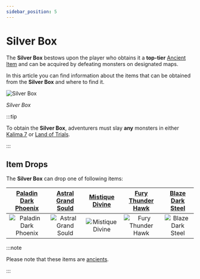 ```yaml
---
sidebar_position: 5
---
```


# Silver Box

The **Silver Box** bestows upon the player who obtains it a **top-tier** [Ancient Item](/items/ancient-items) and can be acquired by defeating monsters on designated maps.

In this article you can find information about the items that can be obtained from the **Silver Box** and where to find it.

![Silver Box](/img/items/item-bags/silver-box.png)

_Silver Box_

:::tip

To obtain the **Silver Box**, adventurers must slay **any** monsters in either [Kalima 7](/maps/kalima) or [Land of Trials](/maps/land-of-trials).

:::

## Item Drops

The **Silver Box** can drop one of following items:

|   [Paladin Dark Phoenix](/items/ancient-items/#ancient-sets)   |  [Astral Grand Sould](/items/ancient-items/#ancient-sets)  | [Mistique Divine](/items/ancient-items/#ancient-sets) |   [Fury Thunder Hawk](/items/ancient-items/#ancient-sets)   |  [Blaze Dark Steel](/items/ancient-items/#ancient-sets)  |
| :------------------------------------------------------------: | :--------------------------------------------------------: | :---------------------------------------------------: | :---------------------------------------------------------: | :------------------------------------------------------: |
| ![Paladin Dark Phoenix](/img/items/armors/dk/dark-phoenix.png) | ![Astral Grand Sould](/img/items/armors/dw/grand-soul.png) |  ![Mistique Divine](/img/items/armors/fe/divine.png)  | ![Fury Thunder Hawk](/img/items/armors/mg/thunder-hawk.png) | ![Blaze Dark Steel](/img/items/armors/dl/dark-steel.png) |

:::note

Please note that these items are [ancients](/items/ancient-items).

:::

